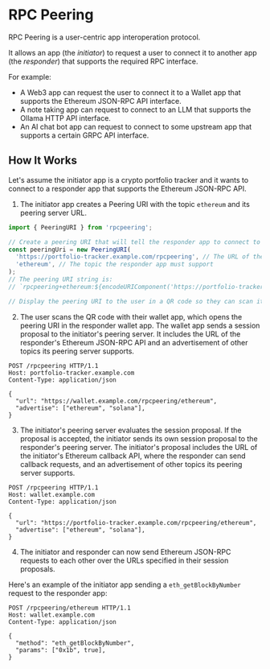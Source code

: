 # RPC Peering

RPC Peering is a user-centric app interoperation protocol.

It allows an app (the *initiator*) to request a user to connect it to another app (the *responder*) that supports the required RPC interface.

For example:
- A Web3 app can request the user to connect it to a Wallet app that supports the Ethereum JSON-RPC API interface.
- A note taking app can request to connect to an LLM that supports the Ollama HTTP API interface.
- An AI chat bot app can request to connect to some upstream app that supports a certain GRPC API interface.


## How It Works

Let's assume the initiator app is a crypto portfolio tracker and it wants to connect to a responder app that supports the Ethereum JSON-RPC API.

1. The initiator app creates a Peering URI with the topic `ethereum` and its peering server URL.

```typescript
import { PeeringURI } from 'rpcpeering';

// Create a peering URI that will tell the responder app to connect to the initiator's peering server
const peeringUri = new PeeringURI(
  'https://portfolio-tracker.example.com/rpcpeering', // The URL of the initiator's peering server
  'ethereum', // The topic the responder app must support
);
// The peering URI string is:
// `rpcpeering+ethereum:${encodeURIComponent('https://portfolio-tracker.example.com/rpcpeering')}`

// Display the peering URI to the user in a QR code so they can scan it with their waller app
```

2. The user scans the QR code with their wallet app, which opens the peering URI in the responder wallet app. The wallet app sends a session proposal to the initiator's peering server. It includes the URL of the responder's Ethereum JSON-RPC API and an advertisement of other topics its peering server supports.

```http
POST /rpcpeering HTTP/1.1
Host: portfolio-tracker.example.com
Content-Type: application/json

{
  "url": "https://wallet.example.com/rpcpeering/ethereum",
  "advertise": ["ethereum", "solana"],
}
```

3. The initiator's peering server evaluates the session proposal. If the proposal is accepted, the initiator sends its own session proposal to the responder's peering server. The initiator's proposal includes the URL of the initiator's Ethereum callback API, where the responder can send callback requests, and an advertisement of other topics its peering server supports.

```http
POST /rpcpeering HTTP/1.1
Host: wallet.example.com
Content-Type: application/json

{
  "url": "https://portfolio-tracker.example.com/rpcpeering/ethereum",
  "advertise": ["ethereum", "solana"],
}
```

4. The initiator and responder can now send Ethereum JSON-RPC requests to each other over the URLs specified in their session proposals.

Here's an example of the initiator app sending a `eth_getBlockByNumber` request to the responder app:

```http
POST /rpcpeering/ethereum HTTP/1.1
Host: wallet.example.com
Content-Type: application/json

{
  "method": "eth_getBlockByNumber",
  "params": ["0x1b", true],
}
```
